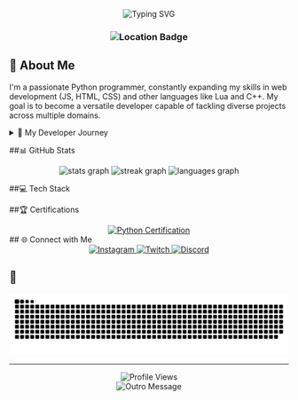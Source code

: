 <div align="center">
  <img src="https://readme-typing-svg.demolab.com?font=Fira+Code&weight=600&size=28&duration=4000&pause=1000&color=6C63FF&center=true&vCenter=true&random=false&width=435&lines=Hi+%F0%9F%91%8B+I'm+Luis!;Python+Developer;Aspiring+Polyglot+Programmer;Code+Enthusiast" alt="Typing SVG" />
</div>

<h3 align="center">
  <img src="https://img.shields.io/badge/Based%20in-Santiago%2C%20Chile%20🇨🇱-brightgreen?style=for-the-badge&labelColor=000000" alt="Location Badge"/>
</h3>

## 🚀 About Me

I'm a passionate Python programmer, constantly expanding my skills in web development (JS, HTML, CSS) and other languages like Lua and C++. My goal is to become a versatile developer capable of tackling diverse projects across multiple domains.

<details>
<summary>🌟 My Developer Journey</summary>
  <br>
  
  
  class Developer:
      def __init__(self):
          self.name = "Luis"
          self.primary_language = "Python"
          self.learning = ["JavaScript", "HTML", "CSS", "Lua", "C++"]
          self.interests = ["Web Development", "Game Development", "Data Science"]
          self.challenge = "Code something new every day!"
  
      def say_hi(self):
          print(f"Thanks for dropping by, hope you find some of my work interesting.")
  
  me = Developer()
  me.say_hi()
  
  </details>

##📊 GitHub Stats
<div align="center">
  <img src="https://github-readme-stats.vercel.app/api?username=TheKingXion&hide_title=false&hide_rank=false&show_icons=true&include_all_commits=true&count_private=true&disable_animations=false&theme=radical&locale=en&hide_border=false" height="150" alt="stats graph" />
  <img src="https://streak-stats.demolab.com?user=TheKingXion&locale=en&mode=daily&theme=radical&hide_border=false&border_radius=5" height="150" alt="streak graph" />
  <img src="https://github-readme-stats.vercel.app/api/top-langs?username=TheKingXion&locale=en&hide_title=false&layout=compact&card_width=320&langs_count=5&theme=radical&hide_border=false" height="150" alt="languages graph" />
</div>

##💻 Tech Stack

  <div align="center">
  </div>

##🏆 Certifications

<div align="center">
  <a href="https://www.credly.com/badges/b8399471-4ac6-4a92-bd4b-6aebe12e41ce" target="_blank">
    <img src="https://images.credly.com/size/340x340/images/00634f82-b07f-4bbd-a6bb-53de397fc3a6/image.png" width="150" alt="Python Certification"/>
  </a>
</div>
## 🌐 Connect with Me

<div align="center">
  <a href="https://www.instagram.com/kingxion_.69/" target="_blank">
    <img src="https://img.shields.io/badge/Instagram-%23E4405F.svg?style=for-the-badge&logo=Instagram&logoColor=white" alt="Instagram"/>
  </a>
  <a href="https://www.twitch.tv/kingxion69" target="_blank">
    <img src="https://img.shields.io/badge/Twitch-%239146FF.svg?style=for-the-badge&logo=Twitch&logoColor=white" alt="Twitch"/>
  </a>
  <a href="https://discord.gg/BGJQTe5D6M" target="_blank">
    <img src="https://img.shields.io/badge/Discord-%237289DA.svg?style=for-the-badge&logo=discord&logoColor=white" alt="Discord"/>
  </a>
</div>

## 🐍 

<div align="center">
  <img src="https://raw.githubusercontent.com/Platane/snk/output/github-contribution-grid-snake-dark.svg" alt="Snake animation" />
</div>

---

<div align="center">
  <img src="https://komarev.com/ghpvc/?username=TheKingXion&style=for-the-badge&color=blueviolet" alt="Profile Views"/>
</div>

<div align="center">
<img src="https://readme-typing-svg.demolab.com?font=Fira+Code&size=18&duration=2000&pause=1000&color=6C63FF&center=true&vCenter=true&multiline=true&random=false&width=500&height=80&lines=Thanks+for+visiting!;Let's+build+something+amazing+together!" alt="Outro Message"/>
</div>

